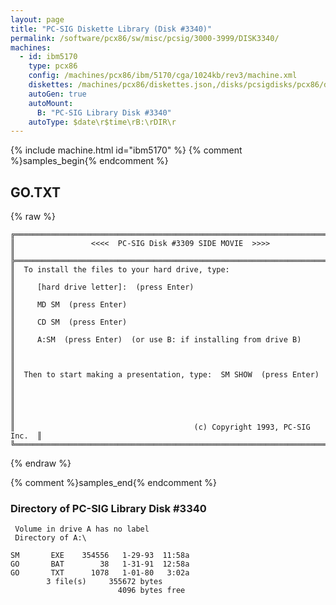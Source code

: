 ```yaml
---
layout: page
title: "PC-SIG Diskette Library (Disk #3340)"
permalink: /software/pcx86/sw/misc/pcsig/3000-3999/DISK3340/
machines:
  - id: ibm5170
    type: pcx86
    config: /machines/pcx86/ibm/5170/cga/1024kb/rev3/machine.xml
    diskettes: /machines/pcx86/diskettes.json,/disks/pcsigdisks/pcx86/diskettes.json
    autoGen: true
    autoMount:
      B: "PC-SIG Library Disk #3340"
    autoType: $date\r$time\rB:\rDIR\r
---
```


{% include machine.html id="ibm5170" %}
{% comment %}samples_begin{% endcomment %}

## GO.TXT

{% raw %}
```
╔═════════════════════════════════════════════════════════════════════════╗
║                 <<<<  PC-SIG Disk #3309 SIDE MOVIE  >>>>                ║
╠═════════════════════════════════════════════════════════════════════════╣
║  To install the files to your hard drive, type:                         ║
║     [hard drive letter]:  (press Enter)                                 ║
║     MD SM  (press Enter)                                                ║
║     CD SM  (press Enter)                                                ║
║     A:SM  (press Enter)  (or use B: if installing from drive B)         ║
║                                                                         ║
║  Then to start making a presentation, type:  SM SHOW  (press Enter)     ║
║                                                                         ║
║                                                                         ║
║                                        (c) Copyright 1993, PC-SIG Inc.  ║
╚═════════════════════════════════════════════════════════════════════════╝
```
{% endraw %}

{% comment %}samples_end{% endcomment %}

### Directory of PC-SIG Library Disk #3340

     Volume in drive A has no label
     Directory of A:\

    SM       EXE    354556   1-29-93  11:58a
    GO       BAT        38   1-31-91  12:58a
    GO       TXT      1078   1-01-80   3:02a
            3 file(s)     355672 bytes
                            4096 bytes free
